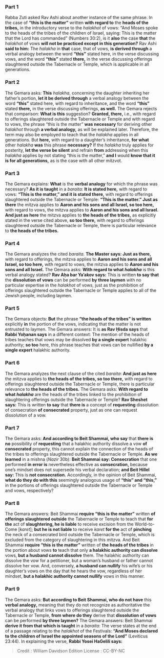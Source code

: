 
### Part 1
Rabba Zuti asked Rav Ashi about another instance of the same phrase. In the case of <b>“this is the matter”</b> written <b>with regard to</b> the <b>heads of the tribes,</b> in the introductory verse to the <i>halakhot</i> of vows: “And Moses spoke to the heads of the tribes of the children of Israel, saying: This is the matter that the Lord has commanded” (Numbers 30:2), is it <b>also</b> the case <b>that</b> the <i>halakhot</i> of vows <b>will not be practiced except in this generation?</b> Rav Ashi <b>said to him:</b> The <i>halakha</i> in <b>that</b> case, that of vows, <b>is derived through</b> a verbal analogy between the word <b>“this”</b> stated here, in the verse discussing vows, and the word <b>“this”</b> stated <b>there,</b> in the verse discussing offerings slaughtered outside the Tabernacle or Temple, which is applicable in all generations.

### Part 2
The Gemara asks: <b>This</b> <i>halakha</i>, concerning the daughter inheriting her father’s portion, <b>let it be derived through</b> a verbal analogy between the word <b>“this”</b> stated here, with regard to inheritance, and the word <b>“this”</b> stated <b>there,</b> in the verse discussing offerings, <b>as well.</b> The Gemara rejects that comparison: <b>What is this</b> suggestion? <b>Granted, there,</b> i.e., with regard to offerings slaughtered outside the Tabernacle or Temple and with regard to vows, the phrase “this is the matter” <b>was necessary</b> for deriving other <i>halakhot</i> through <b>a verbal analogy,</b> as will be explained later. Therefore, the term may also be employed to teach that the <i>halakha</i> applies in all generations. But <b>here,</b> with regard to a daughter’s inheritance, <b>for what</b> other <i>halakha</i> <b>was</b> this phrase <b>necessary?</b> If the <i>halakha</i> truly applies for posterity, <b>let the verse be silent</b> and refrain <b>from</b> addressing when this <i>halakha</i> applies by not stating “this is the matter,” <b>and I</b> would <b>know that it is for all generations,</b> as is the case with all other mitzvot.

### Part 3
The Gemara explains: <b>What</b> is the <b>verbal analogy</b> for which the phrase was necessary? <b>As it is taught</b> in a <i>baraita</i>: <b>It is stated here,</b> with regard to vows: <b>“This is the matter,” and it is stated there,</b> with regard to offerings slaughtered outside the Tabernacle or Temple: <b>“This is the matter.” Just as there</b> the mitzva applies to <b>Aaron and his sons and all Israel, so too here,</b> with regard to vows, the mitzva applies to <b>Aaron and his sons and all Israel. And just as here</b> the mitzva applies to <b>the heads of the tribes,</b> as explicitly stated in the verse cited above, <b>so too there,</b> with regard to offerings slaughtered outside the Tabernacle or Temple, there is particular relevance to <b>the heads of the tribes.</b>

### Part 4
The Gemara analyzes the cited <i>baraita</i>. <b>The Master says: Just as there,</b> with regard to offerings, the mitzva applies to <b>Aaron and his sons and all Israel, so too here,</b> with regard to vows, the mitzva applies to <b>Aaron and his sons and all Israel.</b> The Gemara asks: <b>With regard to what <i>halakha</i></b> is this verbal analogy stated? <b>Rav Aḥa bar Ya’akov says:</b> This is written <b>to say that</b> the <b>dissolution of vows</b> can be performed <b>by three laymen</b> with no particular expertise in the <i>halakhot</i> of vows, just as the prohibition of offerings slaughtered outside the Tabernacle or Temple applies to all of the Jewish people, including laymen.

### Part 5
The Gemara objects: <b>But</b> the phrase <b>“the heads of the tribes” is written</b> explicitly <b>in</b> the portion of the vows, indicating that the matter is not entrusted to laymen. The Gemara answers: It is <b>as Rav Ḥisda says</b> that <b>Rabbi Yoḥanan says</b> in a different context: The mention of the heads of tribes teaches that vows may be dissolved <b>by a single expert</b> halakhic authority; <b>so too</b> here, this phrase teaches that vows can be nullified <b>by a single expert</b> halakhic authority.

### Part 6
The Gemara analyzes the next clause of the cited <i>baraita</i>: <b>And just as here</b> the mitzva applies to <b>the heads of the tribes, so too there,</b> with regard to offerings slaughtered outside the Tabernacle or Temple, there is particular relevance to <b>the heads of the tribes.</b> The Gemara asks: <b>With regard to what <i>halakha</i></b> are the heads of the tribes linked to the prohibition of slaughtering offerings outside the Tabernacle or Temple? <b>Rav Sheshet says:</b> This is written <b>to say</b> that <b>there is</b> a concept of <b>requesting</b> dissolution of consecration <b>of consecrated</b> property, just as one can request dissolution of a vow.

### Part 7
The Gemara asks: <b>And according to Beit Shammai, who say</b> that <b>there is no</b> possibility of <b>requesting</b> that a halakhic authority dissolve a vow <b>of consecrated</b> property, this cannot explain the connection of the heads of the tribes to offerings slaughtered outside the Tabernacle or Temple. <b>As we learned</b> in a mishna (<i>Nazir</i> 30b): <b>Beit Shammai say: Consecration</b> that one performed <b>in error is</b> nevertheless effective as <b>consecration,</b> because one’s mindset does not supersede his verbal declaration; <b>and Beit Hillel say:</b> This is <b>not consecration.</b> Accordingly, in the opinion of Beit Shammai, <b>what do they do with this</b> seemingly analogous usage of <b>“this” and “this,”</b> in the portions of offerings slaughtered outside the Tabernacle or Temple and vows, respectively?

### Part 8
The Gemara answers: Beit Shammai <b>require “this is the matter”</b> written <b>of offerings slaughtered outside</b> the Tabernacle or Temple to teach that <b>for the</b> act of <b>slaughtering, he is liable</b> to receive excision from the World-to-Come [<i>karet</i>]; <b>but he is not liable</b> to receive <i>karet</i> <b>for the</b> act of <b>pinching</b> the neck of a consecrated bird outside the Tabernacle or Temple, which is excluded from the category of slaughtering in this mitzva. And Beit Shammai <b>require “this is the matter”</b> written of <b>the heads of the tribes</b> in the portion about vows <b>to</b> teach that only <b>a halakhic authority can dissolve</b> vows, <b>but a husband cannot dissolve</b> them. The halakhic authority can dissolve the vow for a petitioner, but a woman’s husband or father cannot dissolve her vow. And, conversely, <b>a husband can nullify</b> his wife’s or his daughter’s vows on the day that he hears the vow, regardless of her mindset, <b>but a halakhic authority cannot nullify</b> vows in this manner.

### Part 9
The Gemara asks: <b>But according to Beit Shammai, who do not have</b> this <b>verbal analogy,</b> meaning that they do not recognize as authoritative the verbal analogy that links vows to offerings slaughtered outside the Tabernacle or Temple, <b>from where do they</b> derive that <b>dissolution of vows</b> can be performed <b>by three laymen?</b> The Gemara answers: Beit Shammai <b>derive it from that which is taught</b> in a <i>baraita</i>: The verse states at the end of a passage relating to the <i>halakhot</i> of the Festivals: <b>“And Moses declared to the children of Israel the appointed seasons of the Lord”</b> (Leviticus 23:44). In explaining the verse, <b>Rabbi Yosei HaGelili says:</b>

>Credit : William Davidson Edition
>License : CC-BY-NC
